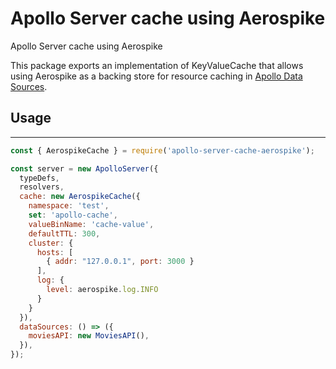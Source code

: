 # Apollo Server cache using Aerospike
Apollo Server cache using Aerospike

This package exports an implementation of KeyValueCache that allows using Aerospike as a backing store for resource caching in [Apollo Data Sources](https://www.apollographql.com/docs/apollo-server/features/data-sources/).

## Usage
---

```javascript
const { AerospikeCache } = require('apollo-server-cache-aerospike');

const server = new ApolloServer({
  typeDefs,
  resolvers,
  cache: new AerospikeCache({
    namespace: 'test',
    set: 'apollo-cache',
    valueBinName: 'cache-value',
    defaultTTL: 300,
    cluster: {
      hosts: [
        { addr: "127.0.0.1", port: 3000 }
      ],
      log: {
        level: aerospike.log.INFO
      }
    }
  }),
  dataSources: () => ({
    moviesAPI: new MoviesAPI(),
  }),
});
```
